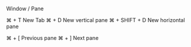 
Window / Pane

⌘ + T         New Tab
⌘ + D         New vertical pane
⌘ + SHIFT + D New horizontal pane

⌘ + [         Previous pane
⌘ + ]         Next pane

